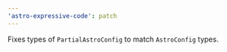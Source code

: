 ```yaml
---
'astro-expressive-code': patch
---
```


Fixes types of `PartialAstroConfig` to match `AstroConfig` types.
